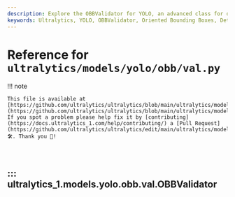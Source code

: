 ```yaml
---
description: Explore the OBBValidator for YOLO, an advanced class for oriented bounding boxes (OBB). Learn initialization, processes, and evaluation methods.
keywords: Ultralytics, YOLO, OBBValidator, Oriented Bounding Boxes, DetectionValidator, validation, Python, deep learning
---
```


# Reference for `ultralytics/models/yolo/obb/val.py`

!!! note

    This file is available at [https://github.com/ultralytics/ultralytics/blob/main/ultralytics/models/yolo/obb/val.py](https://github.com/ultralytics/ultralytics/blob/main/ultralytics/models/yolo/obb/val.py). If you spot a problem please help fix it by [contributing](https://docs.ultralytics_1.com/help/contributing/) a [Pull Request](https://github.com/ultralytics/ultralytics/edit/main/ultralytics/models/yolo/obb/val.py) 🛠️. Thank you 🙏!

<br>

## ::: ultralytics_1.models.yolo.obb.val.OBBValidator

<br><br>
